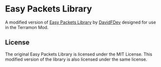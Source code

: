 # Easy Packets Library

A modified version of [Easy Packets Library](https://github.com/DavidF-Dev/Terraria-Easy-Packets-Lib) by [DavidFDev](https://github.com/DavidF-Dev) designed for use in the Terramon Mod.

## License
The original Easy Packets Library is licensed under the MIT License. This modified version of the library is also licensed under the same license.